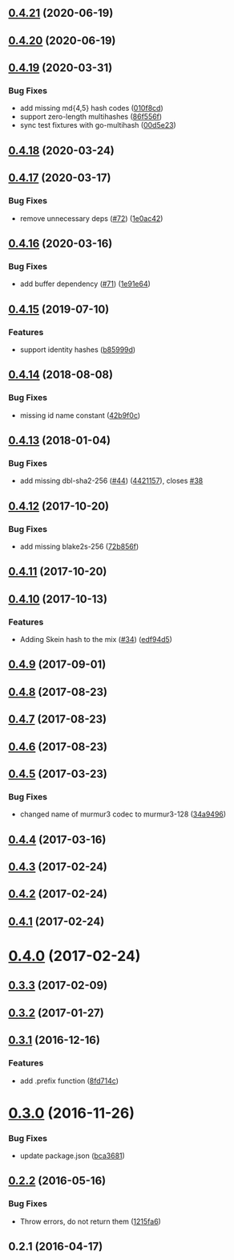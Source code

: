 <a name="0.4.21"></a>
## [0.4.21](https://github.com/multiformats/js-multihash/compare/v0.4.19...v0.4.21) (2020-06-19)



<a name="0.4.20"></a>
## [0.4.20](https://github.com/multiformats/js-multihash/compare/v0.4.19...v0.4.20) (2020-06-19)



<a name="0.4.19"></a>
## [0.4.19](https://github.com/multiformats/js-multihash/compare/v0.4.18...v0.4.19) (2020-03-31)


### Bug Fixes

* add missing md{4,5} hash codes ([010f8cd](https://github.com/multiformats/js-multihash/commit/010f8cd))
* support zero-length multihashes ([86f556f](https://github.com/multiformats/js-multihash/commit/86f556f))
* sync test fixtures with go-multihash ([00d5e23](https://github.com/multiformats/js-multihash/commit/00d5e23))



<a name="0.4.18"></a>
## [0.4.18](https://github.com/multiformats/js-multihash/compare/v0.4.17...v0.4.18) (2020-03-24)



<a name="0.4.17"></a>
## [0.4.17](https://github.com/multiformats/js-multihash/compare/v0.4.16...v0.4.17) (2020-03-17)


### Bug Fixes

* remove unnecessary deps ([#72](https://github.com/multiformats/js-multihash/issues/72)) ([1e0ac42](https://github.com/multiformats/js-multihash/commit/1e0ac42))



<a name="0.4.16"></a>
## [0.4.16](https://github.com/multiformats/js-multihash/compare/v0.4.15...v0.4.16) (2020-03-16)


### Bug Fixes

* add buffer dependency ([#71](https://github.com/multiformats/js-multihash/issues/71)) ([1e91e64](https://github.com/multiformats/js-multihash/commit/1e91e64))



<a name="0.4.15"></a>
## [0.4.15](https://github.com/multiformats/js-multihash/compare/v0.4.14...v0.4.15) (2019-07-10)


### Features

* support identity hashes ([b85999d](https://github.com/multiformats/js-multihash/commit/b85999d))



<a name="0.4.14"></a>
## [0.4.14](https://github.com/multiformats/js-multihash/compare/v0.4.13...v0.4.14) (2018-08-08)


### Bug Fixes

* missing id name constant ([42b9f0c](https://github.com/multiformats/js-multihash/commit/42b9f0c))



<a name="0.4.13"></a>
## [0.4.13](https://github.com/multiformats/js-multihash/compare/v0.4.12...v0.4.13) (2018-01-04)


### Bug Fixes

* add missing dbl-sha2-256 ([#44](https://github.com/multiformats/js-multihash/issues/44)) ([4421157](https://github.com/multiformats/js-multihash/commit/4421157)), closes [#38](https://github.com/multiformats/js-multihash/issues/38)



<a name="0.4.12"></a>
## [0.4.12](https://github.com/multiformats/js-multihash/compare/v0.4.11...v0.4.12) (2017-10-20)


### Bug Fixes

* add missing blake2s-256 ([72b856f](https://github.com/multiformats/js-multihash/commit/72b856f))



<a name="0.4.11"></a>
## [0.4.11](https://github.com/multiformats/js-multihash/compare/v0.4.10...v0.4.11) (2017-10-20)



<a name="0.4.10"></a>
## [0.4.10](https://github.com/multiformats/js-multihash/compare/v0.4.9...v0.4.10) (2017-10-13)


### Features

* Adding Skein hash to the mix ([#34](https://github.com/multiformats/js-multihash/issues/34)) ([edf94d5](https://github.com/multiformats/js-multihash/commit/edf94d5))



<a name="0.4.9"></a>
## [0.4.9](https://github.com/multiformats/js-multihash/compare/v0.4.8...v0.4.9) (2017-09-01)



<a name="0.4.8"></a>
## [0.4.8](https://github.com/multiformats/js-multihash/compare/v0.4.7...v0.4.8) (2017-08-23)



<a name="0.4.7"></a>
## [0.4.7](https://github.com/multiformats/js-multihash/compare/v0.4.6...v0.4.7) (2017-08-23)



<a name="0.4.6"></a>
## [0.4.6](https://github.com/multiformats/js-multihash/compare/v0.4.5...v0.4.6) (2017-08-23)



<a name="0.4.5"></a>
## [0.4.5](https://github.com/multiformats/js-multihash/compare/v0.4.4...v0.4.5) (2017-03-23)


### Bug Fixes

* changed name of murmur3 codec to murmur3-128 ([34a9496](https://github.com/multiformats/js-multihash/commit/34a9496))



<a name="0.4.4"></a>
## [0.4.4](https://github.com/multiformats/js-multihash/compare/v0.4.3...v0.4.4) (2017-03-16)



<a name="0.4.3"></a>
## [0.4.3](https://github.com/multiformats/js-multihash/compare/0.4.2...v0.4.3) (2017-02-24)



<a name="0.4.2"></a>
## [0.4.2](https://github.com/multiformats/js-multihash/compare/v0.4.1...0.4.2) (2017-02-24)



<a name="0.4.1"></a>
## [0.4.1](https://github.com/multiformats/js-multihash/compare/v0.4.0...v0.4.1) (2017-02-24)



<a name="0.4.0"></a>
# [0.4.0](https://github.com/multiformats/js-multihash/compare/v0.3.3...v0.4.0) (2017-02-24)



<a name="0.3.3"></a>
## [0.3.3](https://github.com/multiformats/js-multihash/compare/v0.3.2...v0.3.3) (2017-02-09)



<a name="0.3.2"></a>
## [0.3.2](https://github.com/multiformats/js-multihash/compare/v0.3.1...v0.3.2) (2017-01-27)



<a name="0.3.1"></a>
## [0.3.1](https://github.com/multiformats/js-multihash/compare/v0.3.0...v0.3.1) (2016-12-16)


### Features

* add .prefix function ([8fd714c](https://github.com/multiformats/js-multihash/commit/8fd714c))



<a name="0.3.0"></a>
# [0.3.0](https://github.com/multiformats/js-multihash/compare/v0.2.2...v0.3.0) (2016-11-26)


### Bug Fixes

* update package.json ([bca3681](https://github.com/multiformats/js-multihash/commit/bca3681))



<a name="0.2.2"></a>
## [0.2.2](https://github.com/multiformats/js-multihash/compare/v0.2.1...v0.2.2) (2016-05-16)


### Bug Fixes

* Throw errors, do not return them ([1215fa6](https://github.com/multiformats/js-multihash/commit/1215fa6))



<a name="0.2.1"></a>
## 0.2.1 (2016-04-17)



